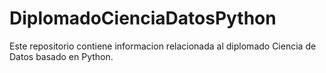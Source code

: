 # DiplomadoCienciaDatosPython
Este repositorio contiene informacion relacionada al diplomado Ciencia de Datos basado en Python.
